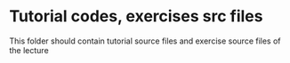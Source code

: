 # Tutorial codes, exercises src files

This folder should contain tutorial source files and exercise source files of the lecture

